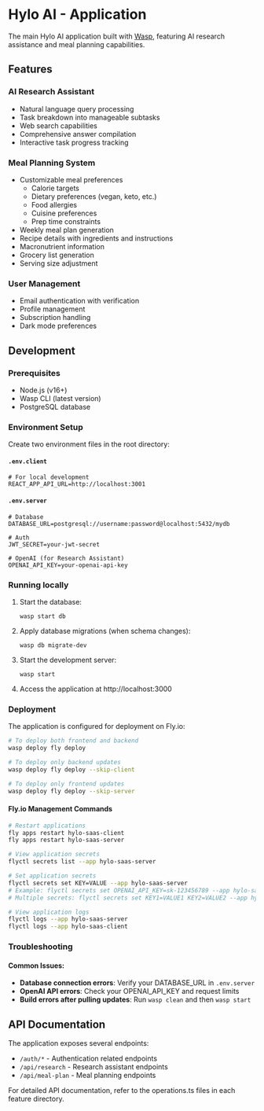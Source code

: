 # Hylo AI - Application

The main Hylo AI application built with [Wasp](https://wasp.sh), featuring AI research assistance and meal planning capabilities.

## Features

### AI Research Assistant
- Natural language query processing
- Task breakdown into manageable subtasks
- Web search capabilities
- Comprehensive answer compilation
- Interactive task progress tracking

### Meal Planning System
- Customizable meal preferences
  - Calorie targets
  - Dietary preferences (vegan, keto, etc.)
  - Food allergies
  - Cuisine preferences
  - Prep time constraints
- Weekly meal plan generation
- Recipe details with ingredients and instructions
- Macronutrient information
- Grocery list generation
- Serving size adjustment

### User Management
- Email authentication with verification
- Profile management
- Subscription handling
- Dark mode preferences

## Development

### Prerequisites
- Node.js (v16+)
- Wasp CLI (latest version)
- PostgreSQL database

### Environment Setup
Create two environment files in the root directory:

#### `.env.client`
```
# For local development
REACT_APP_API_URL=http://localhost:3001
```

#### `.env.server`
```
# Database
DATABASE_URL=postgresql://username:password@localhost:5432/mydb

# Auth
JWT_SECRET=your-jwt-secret

# OpenAI (for Research Assistant)
OPENAI_API_KEY=your-openai-api-key
```

### Running locally
1. Start the database:
   ```
   wasp start db
   ```

2. Apply database migrations (when schema changes):
   ```
   wasp db migrate-dev
   ```

3. Start the development server:
   ```
   wasp start
   ```

4. Access the application at http://localhost:3000

### Deployment
The application is configured for deployment on Fly.io:

```bash
# To deploy both frontend and backend
wasp deploy fly deploy

# To deploy only backend updates
wasp deploy fly deploy --skip-client

# To deploy only frontend updates
wasp deploy fly deploy --skip-server
```

#### Fly.io Management Commands
```bash
# Restart applications
fly apps restart hylo-saas-client
fly apps restart hylo-saas-server

# View application secrets
flyctl secrets list --app hylo-saas-server

# Set application secrets
flyctl secrets set KEY=VALUE --app hylo-saas-server
# Example: flyctl secrets set OPENAI_API_KEY=sk-123456789 --app hylo-saas-server
# Multiple secrets: flyctl secrets set KEY1=VALUE1 KEY2=VALUE2 --app hylo-saas-server

# View application logs
flyctl logs --app hylo-saas-server
flyctl logs --app hylo-saas-client
```

### Troubleshooting

#### Common Issues:
- **Database connection errors**: Verify your DATABASE_URL in `.env.server`
- **OpenAI API errors**: Check your OPENAI_API_KEY and request limits
- **Build errors after pulling updates**: Run `wasp clean` and then `wasp start`

## API Documentation

The application exposes several endpoints:

- `/auth/*` - Authentication related endpoints
- `/api/research` - Research assistant endpoints
- `/api/meal-plan` - Meal planning endpoints

For detailed API documentation, refer to the operations.ts files in each feature directory.

